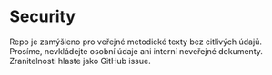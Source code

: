 # Security
Repo je zamýšleno pro veřejné metodické texty bez citlivých údajů.
Prosíme, nevkládejte osobní údaje ani interní neveřejné dokumenty.
Zranitelnosti hlaste jako GitHub issue.
